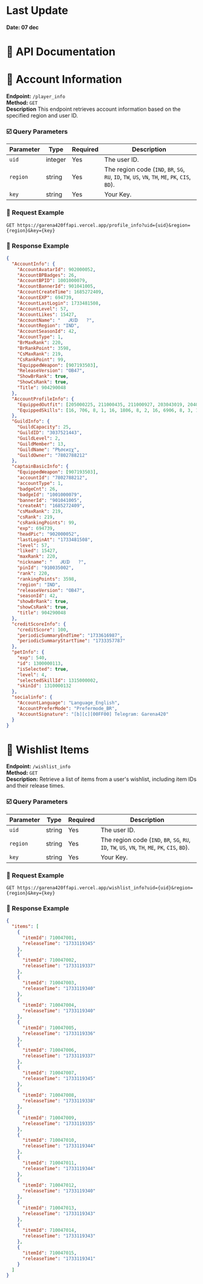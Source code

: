 # Last Update
**Date: 07 dec**

# 📝 API Documentation

# 🪪 Account Information
**Endpoint:** `/player_info`  
**Method:** `GET`  
**Description**
This endpoint retrieves account information based on the specified region and user ID.

### ☑️ Query Parameters

| Parameter | Type   | Required | Description                   |
|-----------|--------|----------|-------------------------------|
| `uid`     | integer | Yes      | The user ID.
| `region`  | string | Yes      | The region code (`IND`, `BR`, `SG`, `RU`, `ID`, `TW`, `US`, `VN`, `TH`, `ME`, `PK`, `CIS`, `BD`).
| `key`     | string | Yes      | Your Key.|
### 📨 Request Example
```http
GET https://garena420ffapi.vercel.app/profile_info?uid={uid}&region={region}&key={key}
```


### 💬 Response Example
```json
{
  "AccountInfo": {
    "AccountAvatarId": 902000052,
    "AccountBPBadges": 26,
    "AccountBPID": 1001000079,
    "AccountBannerId": 901041005,
    "AccountCreateTime": 1685272409,
    "AccountEXP": 694739,
    "AccountLastLogin": 1733481508,
    "AccountLevel": 57,
    "AccountLikes": 15427,
    "AccountName": "ㅤㅤᎫᎧᗫㅤㅤ?",
    "AccountRegion": "IND",
    "AccountSeasonId": 42,
    "AccountType": 1,
    "BrMaxRank": 220,
    "BrRankPoint": 3598,
    "CsMaxRank": 219,
    "CsRankPoint": 99,
    "EquippedWeapon": [907193503],
    "ReleaseVersion": "OB47",
    "ShowBrRank": true,
    "ShowCsRank": true,
    "Title": 904290048
  },
  "AccountProfileInfo": {
    "EquippedOutfit": [205000225, 211000435, 211000927, 203043019, 204000343, 214000023],
    "EquippedSkills": [16, 706, 8, 1, 16, 1806, 8, 2, 16, 6906, 8, 3, 16, 5806]
  },
  "GuildInfo": {
    "GuildCapacity": 25,
    "GuildID": "3037521443",
    "GuildLevel": 2,
    "GuildMember": 13,
    "GuildName": "Pђσєиɪχ",
    "GuildOwner": "7802788212"
  },
  "captainBasicInfo": {
    "EquippedWeapon": [907193503],
    "accountId": "7802788212",
    "accountType": 1,
    "badgeCnt": 26,
    "badgeId": "1001000079",
    "bannerId": "901041005",
    "createAt": "1685272409",
    "csMaxRank": 219,
    "csRank": 219,
    "csRankingPoints": 99,
    "exp": 694739,
    "headPic": "902000052",
    "lastLoginAt": "1733481508",
    "level": 57,
    "liked": 15427,
    "maxRank": 220,
    "nickname": "ㅤㅤᎫᎧᗫㅤㅤ?",
    "pinId": "910035002",
    "rank": 220,
    "rankingPoints": 3598,
    "region": "IND",
    "releaseVersion": "OB47",
    "seasonId": 42,
    "showBrRank": true,
    "showCsRank": true,
    "title": 904290048
  },
  "creditScoreInfo": {
    "creditScore": 100,
    "periodicSummaryEndTime": "1733616987",
    "periodicSummaryStartTime": "1733357787"
  },
  "petInfo": {
    "exp": 540,
    "id": 1300000113,
    "isSelected": true,
    "level": 4,
    "selectedSkillId": 1315000002,
    "skinId": 1310000132
  },
  "socialinfo": {
    "AccountLanguage": "Language_English",
    "AccountPreferMode": "Prefermode_BR",
    "AccountSignature": "[b][c][00FF00] Telegram: Garena420"
  }
}
```


# 🎫 Wishlist Items

**Endpoint:** `/wishlist_info`  
**Method:** `GET`  
**Description:** Retrieve a list of items from a user's wishlist, including item IDs and their release times.

### ☑️ Query Parameters

| Parameter | Type   | Required | Description                   |
|-----------|--------|----------|-------------------------------|
| `uid`     | string | Yes      | The user ID.
| `region`  | string | Yes      | The region code (`IND`, `BR`, `SG`, `RU`, `ID`, `TW`, `US`, `VN`, `TH`, `ME`, `PK`, `CIS`, `BD`).
| `key`     | string | Yes      | Your Key.|
### 📨 Request Example
```http
GET https://garena420ffapi.vercel.app/wishlist_info?uid={uid}&region={region}&key={key}
```
### 💬 Response Example
```json
{
  "items": [
    {
      "itemId": 710047001,
      "releaseTime": "1733119345"
    },
    {
      "itemId": 710047002,
      "releaseTime": "1733119337"
    },
    {
      "itemId": 710047003,
      "releaseTime": "1733119340"
    },
    {
      "itemId": 710047004,
      "releaseTime": "1733119340"
    },
    {
      "itemId": 710047005,
      "releaseTime": "1733119336"
    },
    {
      "itemId": 710047006,
      "releaseTime": "1733119337"
    },
    {
      "itemId": 710047007,
      "releaseTime": "1733119345"
    },
    {
      "itemId": 710047008,
      "releaseTime": "1733119338"
    },
    {
      "itemId": 710047009,
      "releaseTime": "1733119335"
    },
    {
      "itemId": 710047010,
      "releaseTime": "1733119344"
    },
    {
      "itemId": 710047011,
      "releaseTime": "1733119344"
    },
    {
      "itemId": 710047012,
      "releaseTime": "1733119340"
    },
    {
      "itemId": 710047013,
      "releaseTime": "1733119343"
    },
    {
      "itemId": 710047014,
      "releaseTime": "1733119343"
    },
    {
      "itemId": 710047015,
      "releaseTime": "1733119341"
    }
  ]
}
```

